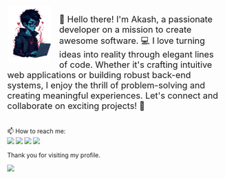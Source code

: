 <div style="overflow: auto;">
  <img src="assets/my_avatar_transparent.png" style="width: 20%; float: left; margin-right: 20px;">
  <p style="font-size: 20px;">
    👋 Hello there! I'm Akash, a passionate developer on a mission to create awesome software. 💻 I love turning ideas into reality through elegant lines of code. Whether it's crafting intuitive web applications or building robust back-end systems, I enjoy the thrill of problem-solving and creating meaningful experiences. Let's connect and collaborate on exciting projects! 🚀
  </p>
</div>

<br>
📫 How to reach me: 
<br>
<span><a href="https://www.facebook.com/niazmahmud.akash.7/"><img src="https://img.icons8.com/bubbles/50/000000/facebook-new.png"/></a>
<a href="https://www.reddit.com/user/Viperz75"><img src="https://img.icons8.com/bubbles/50/000000/reddit.png"/></a>
<a href="https://twitter.com/Viperz75"><img src="https://img.icons8.com/bubbles/50/000000/twitter-circled.png"/></a>
<a href="https://akashmahmud.ml/"><img src="https://img.icons8.com/external-tulpahn-flat-tulpahn/50/000000/external-internet-work-from-home-tulpahn-flat-tulpahn.png"/></a></span>

<p>Thank you for visiting my profile.</p>

![](https://visitor-badge.glitch.me/badge?page_id=Viperz75.Viperz75.visitor-badge)


<!---
Viperz75/Viperz75 is a ✨ special ✨ repository because its `README.md` (this file) appears on your GitHub profile.
You can click the Preview link to take a look at your changes.
--->
